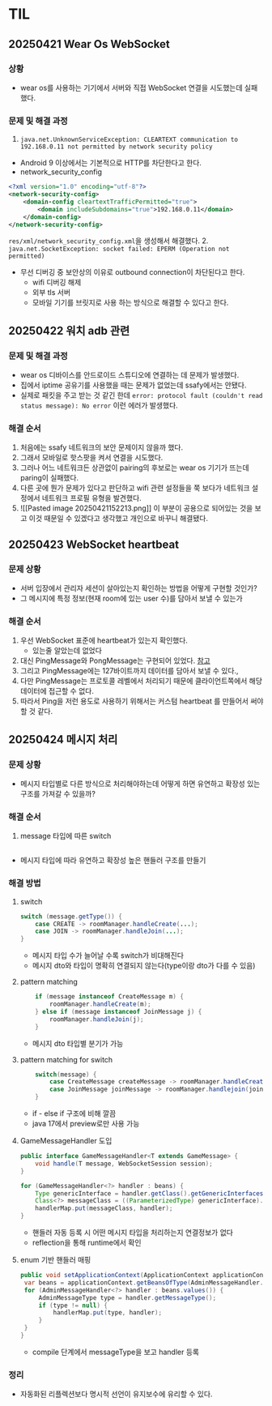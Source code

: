 # TIL

## 20250421 Wear Os WebSocket

### 상황

- wear os를 사용하는 기기에서 서버와 직접 WebSocket 연결을 시도했는데 실패했다.

### 문제 및 해결 과정

1. `java.net.UnknownServiceException: CLEARTEXT communication to 192.168.0.11 not permitted by network security policy`

- Android 9 이상에서는 기본적으로 HTTP를 차단한다고 한다.
- network_security_config

```xml
<?xml version="1.0" encoding="utf-8"?>
<network-security-config>
    <domain-config cleartextTrafficPermitted="true">
        <domain includeSubdomains="true">192.168.0.11</domain>
    </domain-config>
</network-security-config>

```

`res/xml/network_security_config.xml`을 생성해서 해결했다. 2. `java.net.SocketException: socket failed: EPERM (Operation not permitted)`

- 무선 디버깅 중 보안상의 이유로 outbound connection이 차단된다고 한다.
  - wifi 디버깅 해제
  - 외부 tls 서버
  - 모바일 기기를 브릿지로 사용
    하는 방식으로 해결할 수 있다고 한다.

## 20250422 워치 adb 관련

### 문제 및 해결 과정

- wear os 디바이스를 안드로이드 스튜디오에 연결하는 데 문제가 발생했다.
- 집에서 iptime 공유기를 사용했을 때는 문제가 없었는데 ssafy에서는 안됐다.
- 실제로 패킷을 주고 받는 것 같긴 한데 `error: protocol fault (couldn't read status message): No error` 이런 에러가 발생했다.

### 해결 순서

1. 처음에는 ssafy 네트워크의 보안 문제이지 않을까 했다.
2. 그래서 모바일로 핫스팟을 켜서 연결을 시도했다.
3. 그러나 어느 네트워크든 상관없이 pairing의 후보로는 wear os 기기가 뜨는데 paring이 실패했다.
4. 다른 곳에 뭔가 문제가 있다고 판단하고 wifi 관련 설정들을 쭉 보다가 네트워크 설정에서 네트워크 프로필 유형을 발견했다.
5. ![[Pasted image 20250421152213.png]] 이 부분이 공용으로 되어있는 것을 보고 이것 때문일 수 있겠다고 생각했고 개인으로 바꾸니 해결됐다.

## 20250423 WebSocket heartbeat

### 문제 상황

- 서버 입장에서 관리자 세션이 살아있는지 확인하는 방법을 어떻게 구현할 것인가?
- 그 메시지에 특정 정보(현재 room에 있는 user 수)를 담아서 보낼 수 있는가

### 해결 순서

1. 우선 WebSocket 표준에 heartbeat가 있는지 확인했다.
   - 있는줄 알았는데 없었다
2. 대신 PingMessage와 PongMessage는 구현되어 있었다. [참고](https://datatracker.ietf.org/doc/html/rfc6455#section-5.5.2)
3. 그리고 PingMessage에는 127바이트까지 데이터를 담아서 보낼 수 있다.,
4. 다만 PingMessage는 프로토콜 레벨에서 처리되기 때문에 클라이언트쪽에서 해당 데이터에 접근할 수 없다.
5. 따라서 Ping을 저런 용도로 사용하기 위해서는 커스텀 heartbeat 를 만들어서 써야할 것 같다.

## 20250424 메시지 처리

### 문제 상황

- 메시지 타입별로 다른 방식으로 처리해야하는데 어떻게 하면 유연하고 확장성 있는 구조를 가져갈 수 있을까?

### 해결 순서

1. message 타입에 따른 switch

   ```### 목표

   ```

- 메시지 타입에 따라 유연하고 확장성 높은 핸들러 구조를 만들기

### 해결 방법

1. switch
   ```java
   switch (message.getType()) {
       case CREATE -> roomManager.handleCreate(...);
       case JOIN -> roomManager.handleJoin(...);
   }
   ```
   - 메시지 타입 수가 늘어날 수록 switch가 비대해진다
   - 메시지 dto와 타입이 명확히 연결되지 않는다(type이랑 dto가 다를 수 있음)
2. pattern matching
   ```java
       if (message instanceof CreateMessage m) {
           roomManager.handleCreate(m);
       } else if (message instanceof JoinMessage j) {
           roomManager.handleJoin(j);
       }
   ```
   - 메시지 dto 타입별 분기가 가능
3. pattern matching for switch

   ```java
       switch(message) {
           case CreateMessage createMessage -> roomManager.handleCreate(createMessage)
           case JoinMessage joinMessage -> roomManager.handlejoin(joinMessage)
       }
   ```

   - if - else if 구조에 비해 깔끔
   - java 17에서 preview로만 사용 가능

4. GameMessageHandler<T> 도입

   ```java
   public interface GameMessageHandler<T extends GameMessage> {
       void handle(T message, WebSocketSession session);
   }
   ```

   ```java
   for (GameMessageHandler<?> handler : beans) {
       Type genericInterface = handler.getClass().getGenericInterfaces()[0];
       Class<?> messageClass = ((ParameterizedType) genericInterface).getActualTypeArguments()[0];
       handlerMap.put(messageClass, handler);
   }
   ```

   - 핸들러 자동 등록 시 어떤 메시지 타입을 처리하는지 연결정보가 없다
   - reflection을 통해 runtime에서 확인

5. enum 기반 핸들러 매핑

   ```java
   public void setApplicationContext(ApplicationContext applicationContext) {
   	var beans = applicationContext.getBeansOfType(AdminMessageHandler.class);
   	for (AdminMessageHandler<?> handler : beans.values()) {
   		AdminMessageType type = handler.getMessageType();
   		if (type != null) {
   			handlerMap.put(type, handler);
   		}
   	}
   }

   ```

   - compile 단계에서 messageType을 보고 handler 등록

### 정리

- 자동화된 리플렉션보다 명시적 선언이 유지보수에 유리할 수 있다.
